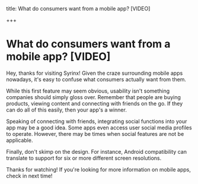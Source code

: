title: What do consumers want from a mobile app? [VIDEO]

+++

# What do consumers want from a mobile app? [VIDEO]

Hey, thanks for visiting Syrinx! Given the craze surrounding mobile apps nowadays, it's easy to confuse what consumers actually want from them.

While this first feature may seem obvious, usability isn't something companies should simply gloss over. Remember that people are buying products, viewing content and connecting with friends on the go. If they can do all of this easily, then your app's a winner.

Speaking of connecting with friends, integrating social functions into your app may be a good idea. Some apps even access user social media profiles to operate. However, there may be times when social features are not be applicable.

Finally, don't skimp on the design. For instance, Android compatibility can translate to support for six or more different screen resolutions.

Thanks for watching! If you're looking for more information on mobile apps, check in next time!
